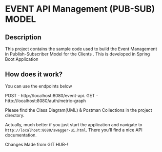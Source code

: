 # EVENT API Management (PUB-SUB) MODEL

## Description

This project contains the sample code used to build the Event Management in Publish-Subscriber Model for the Clients .
This is developed in Spring Boot Application

## How does it work?

You can use the endpoints below

POST - http://localhost:8080/event-api.
GET  - http://localhost:8080/auth/metric-graph

Please find the Class Diagram(UML) & Postman Collections in the project directory.


Actually, much better if you just start the application and navigate to `http://localhost:8080/swagger-ui.html`. There you'll find a nice API documentation. 

Changes Made from GIT HUB-!
